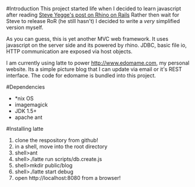 #Introduction
This project started life when I decided to learn javascript after reading <a href="http://steve-yegge.blogspot.com/2007/06/rhino-on-rails.html">Steve Yegge's post on Rhino on Rails</a> Rather then wait for Steve to release RoR (he still hasn't) I decided to write a _very_ simplified version myself.

As you can guess, this is yet another MVC web framework. It uses javascript on the server side and its powered by rhino. JDBC, basic file io, HTTP communication are exposed via host objects.

I am currently using latte to power <http://www.edomame.com>, my personal website. Its a simple picture blog that I can update via email or it's REST interface. The code for edomame is bundled into this project.

#Dependencies
* \*nix OS
* imagemagick
* JDK 1.5+
* apache ant

#Installing latte
1. clone the respository from github!
1. in a shell, move into the root directory
1. shell>ant
1. shell>./latte run scripts/db.create.js
1. shell>mkdir public/blog
1. shell>./latte start debug
1. open http://localhost:8080 from a browser!
